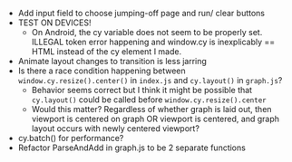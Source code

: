 - Add input field to choose jumping-off page and run/ clear buttons
- TEST ON DEVICES!
  - On Android, the cy variable does not seem to be properly set. ILLEGAL token error happening and window.cy is inexplicably == HTML instead of the cy element I made.
- Animate layout changes to transition is less jarring
- Is there a race condition happening between `window.cy.resize().center()` in `index.js` and `cy.layout()` in `graph.js`?
  - Behavior seems correct but I think it might be possible that `cy.layout()` could be called before `window.cy.resize().center`
  - Would this matter? Regardless of whether graph is laid out, then viewport is centered on graph OR viewport is centered, and graph layout occurs with newly centered viewport?
- cy.batch() for performance?
- Refactor ParseAndAdd in graph.js to be 2 separate functions